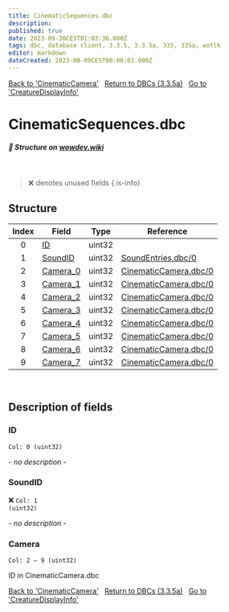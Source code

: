 ```yaml
---
title: CinematicSequences.dbc
description:
published: true
date: 2023-09-30CEST01:03:36.000Z
tags: dbc, database client, 3.3.5, 3.3.5a, 335, 335a, wotlk
editor: markdown
dateCreated: 2023-08-09CEST00:06:01.000Z
---
```

<a href="https://trinitycore.info/files/DBC/335/cinematiccamera" class="mt-5 v-btn v-btn--depressed v-btn--flat v-btn--outlined theme--light v-size--default darkblue--text text--lighten-3"><span class="v-btn__content"><i aria-hidden="true" class="v-icon notranslate v-icon--left mdi mdi-arrow-left theme--light"></i><span>Back to 'CinematicCamera'</span></span></a>&nbsp;&nbsp;&nbsp;<a href="https://trinitycore.info/files/DBC/335/DBC" class="mt-5 v-btn v-btn--depressed v-btn--flat v-btn--outlined theme--light v-size--default darkblue--text text--lighten-3"><span class="v-btn__content"><i aria-hidden="true" class="v-icon notranslate v-icon--left mdi mdi-home-outline theme--light"></i><span>Return to DBCs (3.3.5a)</span></span></a>&nbsp;&nbsp;&nbsp;<a href="https://trinitycore.info/files/DBC/335/creaturedisplayinfo" class="mt-5 v-btn v-btn--depressed v-btn--flat v-btn--outlined theme--light v-size--default darkblue--text text--lighten-3"><span class="v-btn__content"><span>Go to 'CreatureDisplayInfo'</span><i aria-hidden="true" class="v-icon notranslate v-icon--right mdi mdi-arrow-right theme--light"></i></span></a>

# CinematicSequences.dbc
##### :pencil: Structure on [wowdev.wiki](https://wowdev.wiki/DB/CinematicSequences)
&nbsp;

> :x: denotes unused fields
{.is-info}


## Structure

| Index | Field | Type | Reference |
| :---: | --- | :---: | --- |
| 0 | [ID](#id-alt) | uint32 |  |
| 1 | [SoundID](#soundid) | uint32 | [SoundEntries.dbc/0](/files/DBC/335/soundentries#id-alt) |
| 2 | [Camera_0](#camera) | uint32 | [CinematicCamera.dbc/0](/files/DBC/335/cinematiccamera#id-alt) |
| 3 | [Camera_1](#camera) | uint32 | [CinematicCamera.dbc/0](/files/DBC/335/cinematiccamera#id-alt) |
| 4 | [Camera_2](#camera) | uint32 | [CinematicCamera.dbc/0](/files/DBC/335/cinematiccamera#id-alt) |
| 5 | [Camera_3](#camera) | uint32 | [CinematicCamera.dbc/0](/files/DBC/335/cinematiccamera#id-alt) |
| 6 | [Camera_4](#camera) | uint32 | [CinematicCamera.dbc/0](/files/DBC/335/cinematiccamera#id-alt) |
| 7 | [Camera_5](#camera) | uint32 | [CinematicCamera.dbc/0](/files/DBC/335/cinematiccamera#id-alt) |
| 8 | [Camera_6](#camera) | uint32 | [CinematicCamera.dbc/0](/files/DBC/335/cinematiccamera#id-alt) |
| 9 | [Camera_7](#camera) | uint32 | [CinematicCamera.dbc/0](/files/DBC/335/cinematiccamera#id-alt) |
&nbsp;
## Description of fields

### ID <!-- {#id-alt} -->
<code>Col: 0 (uint32)</code>

*- no description -*
&nbsp;

### SoundID
:x: <code>Col: 1 (uint32)</code>

*- no description -*
&nbsp;

### Camera
<code>Col: 2 &ndash; 9 (uint32)</code>

ID in CinematicCamera.dbc
&nbsp;

<a href="https://trinitycore.info/files/DBC/335/cinematiccamera" class="mt-5 v-btn v-btn--depressed v-btn--flat v-btn--outlined theme--light v-size--default darkblue--text text--lighten-3"><span class="v-btn__content"><i aria-hidden="true" class="v-icon notranslate v-icon--left mdi mdi-arrow-left theme--light"></i><span>Back to 'CinematicCamera'</span></span></a>&nbsp;&nbsp;&nbsp;<a href="https://trinitycore.info/files/DBC/335/DBC" class="mt-5 v-btn v-btn--depressed v-btn--flat v-btn--outlined theme--light v-size--default darkblue--text text--lighten-3"><span class="v-btn__content"><i aria-hidden="true" class="v-icon notranslate v-icon--left mdi mdi-home-outline theme--light"></i><span>Return to DBCs (3.3.5a)</span></span></a>&nbsp;&nbsp;&nbsp;<a href="https://trinitycore.info/files/DBC/335/creaturedisplayinfo" class="mt-5 v-btn v-btn--depressed v-btn--flat v-btn--outlined theme--light v-size--default darkblue--text text--lighten-3"><span class="v-btn__content"><span>Go to 'CreatureDisplayInfo'</span><i aria-hidden="true" class="v-icon notranslate v-icon--right mdi mdi-arrow-right theme--light"></i></span></a>
